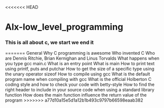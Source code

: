 <<<<<<< HEAD
# Alx-low_level_programming
<h3>This is all about c, we start we end it</h3>
=======
General
Why C programming is awesome
Who invented C
Who are Dennis Ritchie, Brian Kernighan and Linus Torvalds
What happens when you type gcc main.c
What is an entry point
What is main
How to print text using printf, puts and putchar
How to get the size of a specific type using the unary operator sizeof
How to compile using gcc
What is the default program name when compiling with gcc
What is the official Holberton C coding style and how to check your code with betty-style
How to find the right header to include in your source code when using a standard library function
How does the main function influence the return value of the program
>>>>>>> a77d10a15e5d1a12b1b493c9797b66598eaab382
